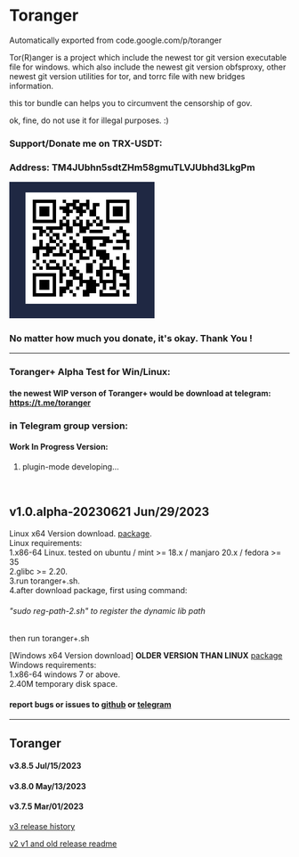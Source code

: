 # Toranger
Automatically exported from code.google.com/p/toranger

Tor(R)anger is a project which include the newest tor git version executable file for windows. which also include the newest git version obfsproxy, other newest git version utilities for tor, and torrc file with new bridges information.

this tor bundle can helps you to circumvent the censorship of gov.

ok, fine, do not use it for illegal purposes. :)

### Support/Donate me on TRX-USDT:

### Address: TM4JUbhn5sdtZHm58gmuTLVJUbhd3LkgPm

![TM4JUbhn5sdtZHm58gmuTLVJUbhd3LkgPm](TM4JUbhn5sdtZHm58gmuTLVJUbhd3LkgPm.png 'support me')

### No matter how much you donate, it's okay. Thank You !
-------
### Toranger+ Alpha Test for Win/Linux:
#### the newest WIP verson of Toranger+ would be download at telegram: https://t.me/toranger
### in Telegram group version:
#### Work In Progress Version:

1. plugin-mode developing...
<br>

## v1.0.alpha-20230621 Jun/29/2023

Linux x64 Version download. [package](https://github.com/DarkSpyCyber/toranger/blob/master/Toranger%2B/toranger%2B.tar.xz).
<br>
Linux requirements:<br>
1.x86-64 Linux. tested on ubuntu / mint >= 18.x / manjaro 20.x / fedora >= 35 <br>
2.glibc >= 2.20.<br>
3.run toranger+.sh.<br>
4.after download package, first using command:<br>
###### "sudo reg-path-2.sh" to register the dynamic lib path

then run toranger+.sh

[Windows x64 Version download] **OLDER VERSION THAN LINUX**
[package](https://github.com/DarkSpyCyber/toranger/blob/master/Toranger%2B/toranger%2B.7z)
<br>
Windows requirements:<br>
1.x86-64 windows 7 or above.<br>
2.40M temporary disk space.<br>


#### report bugs or issues to [github](https://github.com/DarkSpyCyber/toranger/issues) or [telegram](https://t.me/toranger)
-----
## Toranger
#### v3.8.5      Jul/15/2023<br>
#### v3.8.0      May/13/2023<br>
#### v3.7.5      Mar/01/2023<br>

[v3 release history](https://github.com/DarkSpyCyber/toranger/blob/master/v3/README.md)

[v2 v1 and old release readme](https://github.com/DarkSpyCyber/toranger/blob/master/old_releases/README.md)
